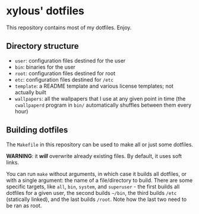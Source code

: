 # xylous' dotfiles

This repository contains most of my dotfiles. Enjoy.

## Directory structure

- `user`: configuration files destined for the user
- `bin`: binaries for the user
- `root`: configuration files destined for root
- `etc`: configuration files destined for `/etc`
- `template`: a README template and various license templates; not actually
    built
- `wallpapers`: all the wallpapers that I use at any given point in time (the
    `cwallpaperd` program in `bin/` automatically shuffles between them every
    hour)

## Building dotfiles

The `Makefile` in this repository can be used to make all or just some dotfiles.

**WARNING**: it ***will*** overwrite already existing files. By default, it uses
soft links.

You can run `make` without arguments, in which case it builds all dotfiles, or
with a single argument: the name of a file/directory to build. There are some
specific targets, like `all`, `bin`, `system`, and `superuser` - the first builds
all dotfiles for a given user, the second builds `~/bin`, the third builds
`/etc` (statically linked), and the last builds `/root`. Note how the last two
need to be ran as root.
